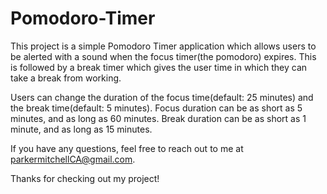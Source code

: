 # Pomodoro-Timer

This project is a simple Pomodoro Timer application which allows users to be alerted with a sound when the focus timer(the pomodoro) expires.  This is followed by a break timer which gives the user time in which they can take a break from working.

Users can change the duration of the focus time(default: 25 minutes) and the break time(default: 5 minutes). Focus duration can be as short as 5 minutes, and as long as 60 minutes. Break duration can be as short as 1 minute, and as long as 15 minutes.

If you have any questions, feel free to reach out to me at parkermitchellCA@gmail.com.

Thanks for checking out my project!
